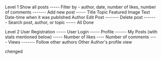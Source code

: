 Level 1
Show all posts  ----- 
Filter by - author, date, number of likes, number of comments   -------
Add new post  -----
    Title
    Topic
    Featured Image
    Text
    Date-time when it was published
    Author
Edit Post   -------
Delete post -------
Search post, author, or topic   -----
 All Done



 Level 2 
User Registration -----
User Login  -----
Profile   ------
My Posts (with stats mentioned below)  -----
    Number of likes  ----
    Number of comments  ----
    Views   -------
Follow other authors
Other Author's profile view

chenged 
